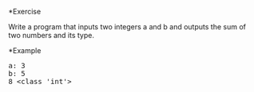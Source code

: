 *Exercise

Write a program that inputs two integers a and b and outputs the sum of two numbers and its type.

*Example
<pre>
a: 3
b: 5
8 &lt;class 'int'&gt;
</pre>
